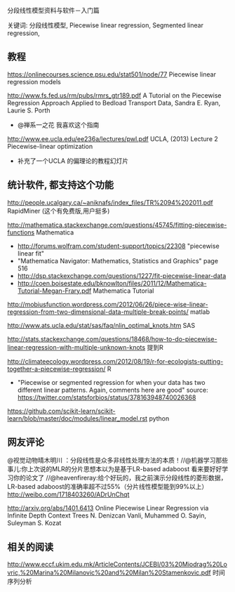 分段线性模型资料与软件－入门篇


关键词:
 分段线性模型,
 Piecewise linear regression,
 Segmented linear regression,

## 教程

https://onlinecourses.science.psu.edu/stat501/node/77 Piecewise linear regression models

http://www.fs.fed.us/rm/pubs/rmrs_gtr189.pdf A Tutorial on the Piecewise Regression Approach Applied to Bedload Transport Data, Sandra E. Ryan, Laurie S. Porth
* @禅系一之花 我喜欢这个指南

http://www.ee.ucla.edu/ee236a/lectures/pwl.pdf UCLA, (2013) Lecture 2 Piecewise-linear optimization
* 补充了一个UCLA 的偏理论的教程幻灯片

## 统计软件, 都支持这个功能

http://people.ucalgary.ca/~aniknafs/index_files/TR%2094%202011.pdf RapidMiner (这个有免费版,用户挺多)

http://mathematica.stackexchange.com/questions/45745/fitting-piecewise-functions Mathematica

  *  http://forums.wolfram.com/student-support/topics/22308 "piecewise linear fit"
  *  "Mathematica Navigator: Mathematics, Statistics and Graphics" page 516
  *  http://dsp.stackexchange.com/questions/1227/fit-piecewise-linear-data
  *  http://coen.boisestate.edu/bknowlton/files/2011/12/Mathematica-Tutorial-Megan-Frary.pdf Mathematica Tutorial

http://mobiusfunction.wordpress.com/2012/06/26/piece-wise-linear-regression-from-two-dimensional-data-multiple-break-points/ matlab

http://www.ats.ucla.edu/stat/sas/faq/nlin_optimal_knots.htm SAS

http://stats.stackexchange.com/questions/18468/how-to-do-piecewise-linear-regression-with-multiple-unknown-knots 提到R

http://climateecology.wordpress.com/2012/08/19/r-for-ecologists-putting-together-a-piecewise-regression/ R
* "Piecewise or segmented regression for when your data has two different linear patterns. Again, comments here are good" source: https://twitter.com/statsforbios/status/378163948740026368

https://github.com/scikit-learn/scikit-learn/blob/master/doc/modules/linear_model.rst python


## 网友评论
@视觉动物晴木明川 ：分段线性是众多非线性处理方法的本质！//@机器学习那些事儿:你上次说的MLR的分片思想本以为是基于LR-based adaboost 看来要好好学习你的论文了 //@heavenfireray:给个好玩的，我之前演示分段线性的菱形数据，LR-based adaboost的准确率超不过55%（分片线性模型能到99%以上）
http://weibo.com/1718403260/ADrUnChqt

http://arxiv.org/abs/1401.6413 Online Piecewise Linear Regression via Infinite Depth Context Trees N. Denizcan Vanli, Muhammed O. Sayin, Suleyman S. Kozat


## 相关的阅读
http://www.eccf.ukim.edu.mk/ArticleContents/JCEBI/03%20Miodrag%20Lovric,%20Marina%20Milanovic%20and%20Milan%20Stamenkovic.pdf 时间序列分析


